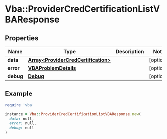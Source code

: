# Vba::ProviderCredCertificationListVBAResponse

## Properties

| Name | Type | Description | Notes |
| ---- | ---- | ----------- | ----- |
| **data** | [**Array&lt;ProviderCredCertification&gt;**](ProviderCredCertification.md) |  | [optional] |
| **error** | [**VBAProblemDetails**](VBAProblemDetails.md) |  | [optional] |
| **debug** | [**Debug**](Debug.md) |  | [optional] |

## Example

```ruby
require 'vba'

instance = Vba::ProviderCredCertificationListVBAResponse.new(
  data: null,
  error: null,
  debug: null
)
```

